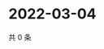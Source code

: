 # 2022-03-04

共 0 条

<!-- BEGIN WEIBO -->
<!-- 最后更新时间 Fri Mar 04 2022 15:11:41 GMT+0800 (China Standard Time) -->

<!-- END WEIBO -->
